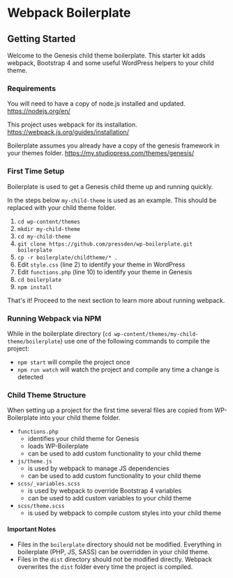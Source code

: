 # Webpack Boilerplate


## Getting Started

Welcome to the Genesis child theme boilerplate. This starter kit adds webpack, Bootstrap 4 and some useful WordPress helpers to your child theme.

### Requirements

You will need to have a copy of node.js installed and updated.
https://nodejs.org/en/

This project uses webpack for its installation. 
https://webpack.js.org/guides/installation/

Boilerplate assumes you already have a copy of the genesis framework in your themes folder.
https://my.studiopress.com/themes/genesis/

### First Time Setup

Boilerplate is used to get a Genesis child theme up and running quickly.

In the steps below `my-child-theme` is used as an example. This should be replaced with your child theme folder.

1. `cd wp-content/themes`
2. `mkdir my-child-theme`
3. `cd my-child-theme`
4. `git clone https://github.com/pressden/wp-boilerplate.git boilerplate`
5. `cp -r boilerplate/childtheme/* .`
6. Edit `style.css` (line 2) to identify your theme in WordPress
7. Edit `functions.php` (line 10) to identify your theme in Genesis
8. `cd boilerplate`
9. `npm install`

That's it! Proceed to the next section to learn more about running webpack.


### Running Webpack via NPM

While in the boilerplate directory (`cd wp-content/themes/my-child-theme/boilerplate`) use one of the following commands to compile the project:
* `npm start` will compile the project once
* `npm run watch` will watch the project and compile any time a change is detected

### Child Theme Structure

When setting up a project for the first time several files are copied from WP-Boilerplate into your child theme folder.

* `functions.php`
  * identifies your child theme for Genesis
  * loads WP-Boilerplate
  * can be used to add custom functionality to your child theme
* `js/theme.js`
  * is used by webpack to manage JS dependencies
  * can be used to add custom functionality to your child theme
* `scss/_variables.scss`
  * is used by webpack to override Bootstrap 4 variables
  * can be used to add custom variables to your child theme
* `scss/theme.scss`
  * is used by webpack to compile custom styles into your child theme

#### Important Notes

* Files in the `boilerplate` directory should not be modified. Everything in boilerplate (PHP, JS, SASS) can be overridden in your child theme.
* Files in the `dist` directory should not be modified directly. Webpack overwrites the `dist` folder every time the project is compiled.
